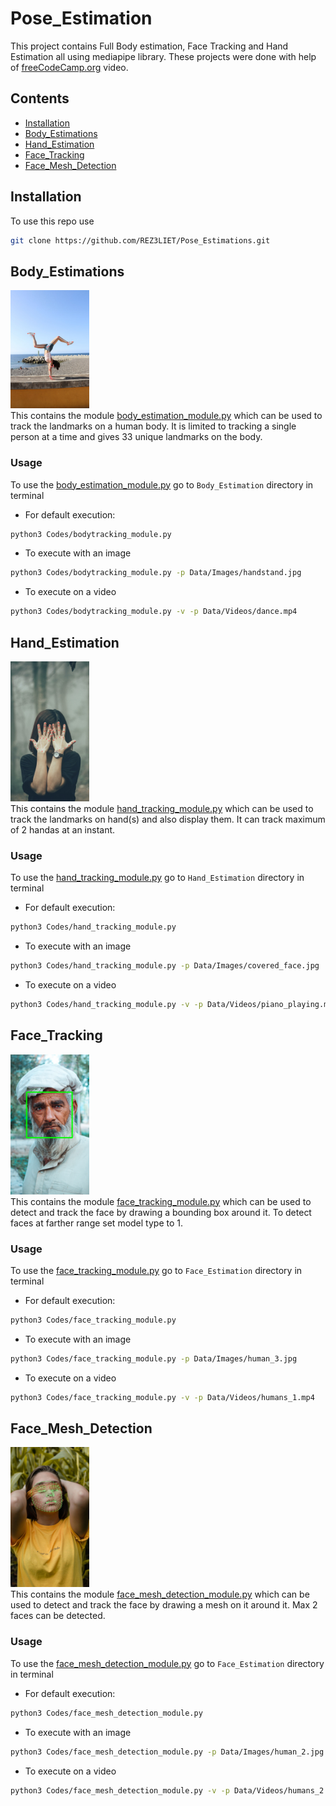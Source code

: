 # Pose_Estimation
This project contains Full Body estimation, Face Tracking and Hand Estimation all using mediapipe library. These projects were done with help of [freeCodeCamp.org](https://www.youtube.com/watch?v=01sAkU_NvOY) video.

## Contents

- [Installation](#installation)
- [Body_Estimations](#body_estimations)
- [Hand_Estimation](#hand_estimation)
- [Face_Tracking](#face_tracking)
- [Face_Mesh_Detection](#face_mesh_detection)

## Installation

To use this repo use
```bash
git clone https://github.com/REZ3LIET/Pose_Estimations.git
```

## Body_Estimations

<img src="./Results/body_tracking_result.jpg"  width=25% height=25%> <br>
This contains the module [body_estimation_module.py](./Body_Estimation/Codes/body_tracking_module.py) which can be used to track the landmarks on a human body. It is limited to tracking a single person at a time and gives 33 unique landmarks on the body.

### Usage

To use the [body_estimation_module.py](./Body_Estimation/Codes/body_tracking_module.py) go to `Body_Estimation` directory in terminal
- For default execution:  
```bash
python3 Codes/bodytracking_module.py
```
- To execute with an image  
```bash
python3 Codes/bodytracking_module.py -p Data/Images/handstand.jpg
```
- To execute on a video  
```bash
python3 Codes/bodytracking_module.py -v -p Data/Videos/dance.mp4
```

## Hand_Estimation

<img src="./Results/hand_track_result.jpg"  width=25% height=25%> <br>
This contains the module [hand_tracking_module.py](./Hand_Estimation/Codes/hand_tracking_module.py) which can be used to track the landmarks on hand(s) and also display them. It can track maximum of 2 handas at an instant.

### Usage

To use the [hand_tracking_module.py](./Hand_Estimation/Codes/hand_tracking_module.py) go to `Hand_Estimation` directory in terminal
- For default execution:  
```bash
python3 Codes/hand_tracking_module.py
```
- To execute with an image  
```bash
python3 Codes/hand_tracking_module.py -p Data/Images/covered_face.jpg
```
- To execute on a video  
```bash
python3 Codes/hand_tracking_module.py -v -p Data/Videos/piano_playing.mp4
```

## Face_Tracking

<img src="./Results/face_track_result.jpg"  width=25% height=25%> <br>
This contains the module [face_tracking_module.py](./Face_Estimation/Codes/face_tracking_module.py) which can be used to detect and track the face by drawing a bounding box around it. To detect faces at farther range set model type to 1.

### Usage

To use the [face_tracking_module.py](./Face_Estimation/Codes/face_tracking_module.py) go to `Face_Estimation` directory in terminal
- For default execution:  
```bash
python3 Codes/face_tracking_module.py
```
- To execute with an image  
```bash
python3 Codes/face_tracking_module.py -p Data/Images/human_3.jpg
```
- To execute on a video  
```bash
python3 Codes/face_tracking_module.py -v -p Data/Videos/humans_1.mp4
```

## Face_Mesh_Detection

<img src="./Results/face_mesh_result.jpg"  width=25% height=25%> <br>
This contains the module [face_mesh_detection_module.py](./Face_Estimation/Codes/face_mesh_detection_module.py) which can be used to detect and track the face by drawing a mesh on it around it. Max 2 faces can be detected.

### Usage

To use the [face_mesh_detection_module.py](./Face_Estimation/Codes/face_mesh_detection_module.py) go to `Face_Estimation` directory in terminal
- For default execution:  
```bash
python3 Codes/face_mesh_detection_module.py
```
- To execute with an image  
```bash
python3 Codes/face_mesh_detection_module.py -p Data/Images/human_2.jpg
```
- To execute on a video  
```bash
python3 Codes/face_mesh_detection_module.py -v -p Data/Videos/humans_2.mp4
```

